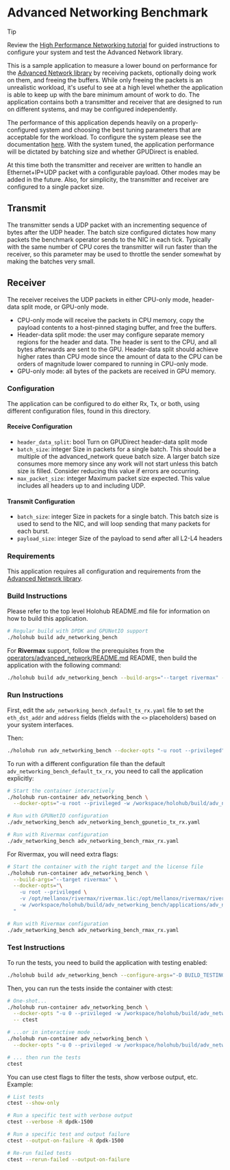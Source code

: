 # Advanced Networking Benchmark

> [!TIP]
> Review the [High Performance Networking tutorial](/tutorials/high_performance_networking/README.md) for guided
> instructions to configure your system and test the Advanced Network library.

This is a sample application to measure a lower bound on performance for the [Advanced Network
library](/operators/advanced_network/README.md) by receiving packets, optionally doing work on them, and freeing
the buffers. While only freeing the packets is an unrealistic workload, it's useful to see at a high level whether
the application is able to keep up with the bare minimum amount of work to do. The application contains both a
transmitter and receiver that are designed to run on different systems, and may be configured independently.

The performance of this application depends heavily on a properly-configured system and choosing the best
tuning parameters that are acceptable for the workload. To configure the system please see the documentation
[here](/tutorials/high_performance_networking/README.md). With the system tuned, the application performance
will be dictated by batching size and whether GPUDirect is enabled.

At this time both the transmitter and receiver are written to handle an Ethernet+IP+UDP packet with a
configurable payload. Other modes may be added in the future. Also, for simplicity, the transmitter and
receiver are configured to a single packet size.

## Transmit

The transmitter sends a UDP packet with an incrementing sequence of bytes after the UDP header. The batch
size configured dictates how many packets the benchmark operator sends to the NIC in each tick. Typically with
the same number of CPU cores the transmitter will run faster than the receiver, so this parameter may be used
to throttle the sender somewhat by making the batches very small.

## Receiver

The receiver receives the UDP packets in either CPU-only mode, header-data split mode, or GPU-only mode.
- CPU-only mode will receive the packets in CPU memory, copy the payload contents to a host-pinned staging buffer,
  and free the buffers.
- Header-data split mode: the user may configure separate memory regions for the header and data. The header is
  sent to the CPU, and all bytes afterwards are sent to the GPU. Header-data split should achieve higher
  rates than CPU mode since the amount of data to the CPU can be orders of magnitude lower compared to running
  in CPU-only mode.
- GPU-only mode: all bytes of the packets are received in GPU memory.

### Configuration

The application can be configured to do either Rx, Tx, or both, using different configuration files,
found in this directory.

#### Receive Configuration

- `header_data_split`: bool
  Turn on GPUDirect header-data split mode
- `batch_size`: integer
  Size in packets for a single batch. This should be a multiple of the advanced_network queue batch size.
  A larger batch size consumes more memory since any work will not start unless this batch size is filled. Consider
  reducing this value if errors are occurring.
- `max_packet_size`: integer
  Maximum packet size expected. This value includes all headers up to and including UDP.

#### Transmit Configuration

- `batch_size`: integer
  Size in packets for a single batch. This batch size is used to send to the NIC, and
  will loop sending that many packets for each burst.
- `payload_size`: integer
  Size of the payload to send after all L2-L4 headers

### Requirements

This application requires all configuration and requirements from the [Advanced Network library](/operators/advanced_network/README.md).

### Build Instructions

Please refer to the top level Holohub README.md file for information on how to build this application.

```bash
# Regular build with DPDK and GPUNetIO support
./holohub build adv_networking_bench
```

For **Rivermax** support, follow the prerequisites from the [operators/advanced_network/README.md](/operators/advanced_network/README.md) README, then build the application with the following command:

```bash
./holohub build adv_networking_bench --build-args="--target rivermax" --configure-args="-D ANO_MGR:STRING=rivermax"
```

### Run Instructions

First, edit the `adv_networking_bench_default_tx_rx.yaml` file to set the `eth_dst_addr` and `address` fields (fields with the `<>` placeholders) based on your system interfaces.

Then:

```bash
./holohub run adv_networking_bench --docker-opts "-u root --privileged" --language cpp
```

To run with a different configuration file than the default `adv_networking_bench_default_tx_rx`, you need to call the application explicitly:

```bash
# Start the container interactively
./holohub run-container adv_networking_bench \
  --docker-opts="-u root --privileged -w /workspace/holohub/build/adv_networking_bench/applications/adv_networking_bench/cpp"

# Run with GPUNetIO configuration
./adv_networking_bench adv_networking_bench_gpunetio_tx_rx.yaml

# Run with Rivermax configuration
./adv_networking_bench adv_networking_bench_rmax_rx.yaml
```

For Rivermax, you will need extra flags:

```bash
# Start the container with the right target and the license file
./holohub run-container adv_networking_bench \
  --build-args="--target rivermax" \
  --docker-opts="\
    -u root --privileged \
    -v /opt/mellanox/rivermax/rivermax.lic:/opt/mellanox/rivermax/rivermax.lic \
    -w /workspace/holohub/build/adv_networking_bench/applications/adv_networking_bench/cpp \
  "

# Run with Rivermax configuration
./adv_networking_bench adv_networking_bench_rmax_rx.yaml
```

### Test Instructions

To run the tests, you need to build the application with testing enabled:

```bash
./holohub build adv_networking_bench --configure-args="-D BUILD_TESTING:BOOL=ON"
```

Then, you can run the tests inside the container with ctest:

```bash
# One-shot...
./holohub run-container adv_networking_bench \
  --docker-opts "-u 0 --privileged -w /workspace/holohub/build/adv_networking_bench/" \
  -- ctest

# ...or in interactive mode ...
./holohub run-container adv_networking_bench \
  --docker-opts "-u 0 --privileged -w /workspace/holohub/build/adv_networking_bench/"

# ... then run the tests
ctest
```

You can use ctest flags to filter the tests, show verbose output, etc. Example:

```bash
# List tests
ctest --show-only

# Run a specific test with verbose output
ctest --verbose -R dpdk-1500

# Run a specific test and output failure
ctest --output-on-failure -R dpdk-1500

# Re-run failed tests
ctest --rerun-failed --output-on-failure
```
